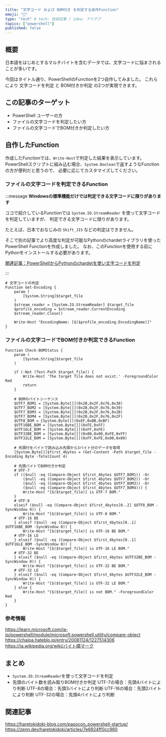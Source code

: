 ```yaml
---
title: "文字コード および BOM付き を判定する自作Function"
emoji: "📝"
type: "tech" # tech: 技術記事 / idea: アイデア
topics: ["powershell"]
published: false
---
```

## 概要

日本語をはじめとするマルチバイトを含むデータでは、文字コードに悩まされることが多いです。

今回はタイトル通り、PowerShellのFunctionを2つ自作してみました。
これらにより 文字コードを判定 と BOM付きか判定 の2つが実現できます。

## この記事のターゲット

- PowerShell ユーザーの方
- ファイルの文字コードを判定したい方
- ファイルの文字コードでBOM付きか判定したい方

## 自作したFunction

作成したFunctionでは、`Write-Host`で判定した結果を表示しています。
PowerShellスクリプトに組み込む場合、`System.Boolean`で返すようなFunctionの方が便利だと思うので、
必要に応じてカスタマイズしてください。

### ファイルの文字コードを判定できるFunction

:::message
**Windowsの標準機能だけでは判定できる文字コードに限りがあります**

ココで紹介しているFunctionでは `System.IO.StreamReader` を使って文字コードを判定していますが、
判定できる文字コードに限りがあります。

たとえば、日本でおなじみの `Shift_JIS` などの判定はできません。

そこで別の記事でより高度な判定が可能なPythonのchardetライブラリを使ったPowerShell Functionを作成しました。
なお、このFunctionを使用する前にPythonをインストールする必要があります。

[関連記事：PowerShellからPythonのchardetを使い文字コードを判定](https://zenn.dev/haretokidoki/articles/aea5b45679d966)

:::

```powershell:自作Function「Get-Encoding」
# 文字コードの判定
Function Get-Encoding {
	param (
		[System.String]$target_file
	)
	$stream_reader = [System.IO.StreamReader] $target_file
	$profile_encoding = $stream_reader.CurrentEncoding
	$stream_reader.Close()

	Write-Host "EncodingName: [$($profile_encoding.EncodingName)]"
}
```

### ファイルの文字コードでBOM付きか判定できるFunction

```powershell:自作Function「Check-BOMStatus」
Function Check-BOMStatus {
	param (
		[System.String]$target_file
	)

    if (-Not (Test-Path $target_file)) {
        Write-Host 'The target file does not exist.' -ForegroundColor Red
        return
    }

	# BOMのバイトシーケンス
    $UTF7_BOM1 = [System.Byte[]](0x2B,0x2F,0x76,0x38)
    $UTF7_BOM2 = [System.Byte[]](0x2B,0x2F,0x76,0x39)
    $UTF7_BOM3 = [System.Byte[]](0x2B,0x2F,0x76,0x2B)
    $UTF7_BOM4 = [System.Byte[]](0x2B,0x2F,0x76,0x2F)
	$UTF8_BOM = [System.Byte[]](0xEF,0xBB,0xBF)
	$UTF16BE_BOM = [System.Byte[]](0xFE,0xFF)
    $UTF16LE_BOM = [System.Byte[]](0xFF,0xFE)
	$UTF32BE_BOM = [System.Byte[]](0x00,0x00,0xFE,0xFF)
    $UTF32LE_BOM = [System.Byte[]](0xFF,0xFE,0x00,0x00)

	# 先頭行をバイトで読み込み先頭から3バイト分のデータを取得
	[System.Byte[]]$first_4bytes = (Get-Content -Path $target_file -Encoding Byte -TotalCount 4)

	# 先頭バイトでBOM付きか判定
    # UTF-7
    if (($null -eq (Compare-Object $first_4bytes $UTF7_BOM1)) -Or
        ($null -eq (Compare-Object $first_4bytes $UTF7_BOM2)) -Or
        ($null -eq (Compare-Object $first_4bytes $UTF7_BOM3)) -Or
        ($null -eq (Compare-Object $first_4bytes $UTF7_BOM4))) {
        Write-Host "[$($target_file)] is UTF-7 BOM."
    }
	# UTF-8
	elseif ($null -eq (Compare-Object $first_4bytes[0..2] $UTF8_BOM -SyncWindow 0)) {
	    Write-Host "[$($target_file)] is UTF-8 BOM."
    # UTF-16 BE
	} elseif ($null -eq (Compare-Object $first_4bytes[0..1] $UTF16BE_BOM -SyncWindow 0)) {
	    Write-Host "[$($target_file)] is UTF-16 BE BOM."
    # UTF-16 LE
	} elseif ($null -eq (Compare-Object $first_4bytes[0..1] $UTF16LE_BOM -SyncWindow 0)) {
	    Write-Host "[$($target_file)] is UTF-16 LE BOM."
	# UTF-32 BE
	} elseif ($null -eq (Compare-Object $first_4bytes $UTF32BE_BOM -SyncWindow 0)) {
	    Write-Host "[$($target_file)] is UTF-32 BE BOM."
    # UTF-32 LE
	} elseif ($null -eq (Compare-Object $first_4bytes $UTF32LE_BOM -SyncWindow 0)) {
	    Write-Host "[$($target_file)] is UTF-32 LE BOM."
	} else {
        Write-Host "[$($target_file)] is not BOM." -ForegroundColor Red
    }
}
```

### 参考情報

https://learn.microsoft.com/ja-jp/powershell/module/microsoft.powershell.utility/compare-object
https://chaipa.hateblo.jp/entry/20081124/1227514306
https://ja.wikipedia.org/wiki/バイト順マーク

## まとめ

- `System.IO.StreamReader`を使って文字コードを判定
- 先頭のバイト数を読み取りBOM付きか判定
    UTF-7の場合：先頭4バイトにより判断
    UTF-8の場合：先頭3バイトにより判断
    UTF-16の場合：先頭2バイトにより判断
    UTF-32の場合：先頭4バイトにより判断

## 関連記事

https://haretokidoki-blog.com/pasocon_powershell-startup/
https://zenn.dev/haretokidoki/articles/7e6924ff0cc960
